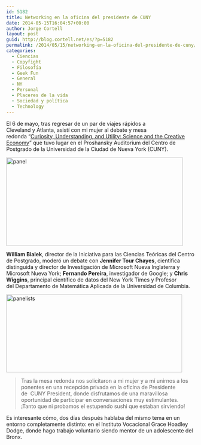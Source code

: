 ```yaml
---
id: 5182
title: Networking en la oficina del presidente de CUNY
date: 2014-05-15T16:04:57+00:00
author: Jorge Cortell
layout: post
guid: http://blog.cortell.net/es/?p=5182
permalink: /2014/05/15/networking-en-la-oficina-del-presidente-de-cuny/
categories:
  - Ciencias
  - Copyfight
  - Filosofí­a
  - Geek Fun
  - General
  - NY
  - Personal
  - Placeres de la vida
  - Sociedad y polí­tica
  - Technology
---
```

El 6 de mayo, tras regresar de un par de viajes rápidos a Cleveland y Atlanta, asistí con mi mujer al debate y mesa redonda &#8220;<a title="http://www.gc.cuny.edu/Public-Programming/Cultural-Capital-Home/Events/Detail?id=22755" href="http://www.gc.cuny.edu/Public-Programming/Cultural-Capital-Home/Events/Detail?id=22755" target="_blank">Curiosity, Understanding, and Utility: Science and the Creative Economy</a>&#8221; que tuvo lugar en el Proshansky Auditorium del Centro de Postgrado de la Universidad de la Ciudad de Nueva York (CUNY).

<img class="aligncenter" src="https://irs1.4sqi.net/img/general/472x236/16990078_CwxvmCMFXqH_PEdtUCDZ7Yy7jFlTbK5v5IlxBJEE5og.jpg" alt="panel" width="472" height="236" />

**William Bialek**, director de la Iniciativa para las Ciencias Teóricas del Centro de Postgrado, moderó un debate con **Jennifer Tour Chayes**, científica distinguida y director de Investigación de Microsoft Nueva Inglaterra y Microsoft Nueva York; **Fernando Pereira**, investigador de Google; y **Chris Wiggins**, principal científico de datos del New York Times y Profesor del Departamento de Matemática Aplicada de la Universidad de Columbia.

<img class="aligncenter" src="http://www.gc.cuny.edu/CUNY_GC/media/CUNY-Graduate-Center/Images/Public%20Programs/PublicProgramsPage/ITS-Lecture-Click-Thru2.jpg?width=470&height=208&ext=.jpg" alt="panelists" width="470" height="208" />

> Tras la mesa redonda nos solicitaron a mi mujer y a mí unirnos a los ponentes en una recepción privada en la oficina de Presidente de  CUNY President, donde disfrutamos de una maravillosa oportunidad de participar en conversaciones muy estimulantes. ¡Tanto que ni probamos el estupendo sushi que estaban sirviendo!

Es interesante cómo, dos días después hablaba del mismo tema en un entorno completamente distinto: en el Instituto Vocacional Grace Hoadley Dodge, donde hago trabajo voluntario siendo mentor de un adolescente del Bronx.